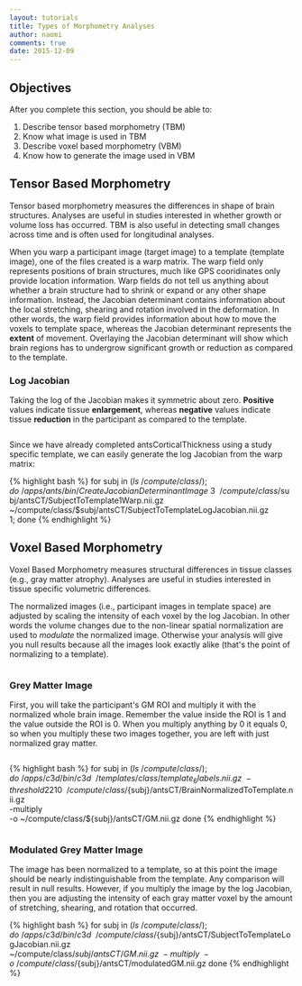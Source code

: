 ```yaml
---
layout: tutorials
title: Types of Morphometry Analyses
author: naomi
comments: true
date: 2015-12-09
---
```


## Objectives

After you complete this section, you should be able to:

1. Describe tensor based morphometry (TBM)
2. Know what image is used in TBM
3. Describe voxel based morphometry (VBM)
4. Know how to generate the image used in VBM

## Tensor Based Morphometry

Tensor based morphometry measures the differences in shape of brain structures. Analyses are useful in studies interested in whether growth or volume loss has occurred. TBM is also useful in detecting small changes across time and is often used for longitudinal analyses.

When you warp a participant image (target image) to a template (template image), one of the files created is a warp matrix. The warp field only represents positions of brain structures, much like GPS cooridinates only provide location information. Warp fields do not tell us anything about whether a brain structure had to shrink or expand or any other shape information. Instead, the Jacobian determinant contains information about the local stretching, shearing and rotation involved in the deformation. In other words, the warp field provides information about how to move the voxels to template space, whereas the Jacobian determinant represents the **extent** of movement. Overlaying the Jacobian determinant will show which brain regions has to undergrow significant growth or reduction as compared to the template.

### Log Jacobian

Taking the log of the Jacobian makes it symmetric about zero. **Positive** values indicate tissue **enlargement**, whereas **negative** values indicate tissue **reduction** in the participant as compared to the template.

<img class="img-responsive" alt="" src="images/tbm.jpeg">

Since we have already completed antsCorticalThickness using a study specific template, we can easily generate the log Jacobian from the warp matrix:

{% highlight bash %}
for subj in $(ls ~/compute/class/); do
~/apps/ants/bin/CreateJacobianDeterminantImage \
3 \
~/compute/class/$subj/antsCT/SubjectToTemplate1Warp.nii.gz \
~/compute/class/$subj/antsCT/SubjectToTemplateLogJacobian.nii.gz \
1;
done
{% endhighlight %}

## Voxel Based Morphometry

Voxel Based Morphometry measures structural differences in tissue classes (e.g., gray matter atrophy). Analyses are useful in studies interested in tissue specific volumetric differences.

The normalized images (i.e., participant images in template space) are adjusted by scaling the intensity of each voxel by the log Jacobian. In other words the volume changes due to the non-linear spatial normalization are used to *modulate* the normalized image. Otherwise your analysis will give you null results because all the images look exactly alike (that's the point of normalizing to a template).

<img class="img-responsive" alt="" src="images/workflow.png">

### Grey Matter Image

First, you will take the participant's GM ROI and multiply it with the normalized whole brain image. Remember the value inside the ROI is 1 and the value outside the ROI is 0. When you multiply anything by 0 it equals 0, so when you multiply these two images together, you are left with just normalized gray matter.

<div class="row">
    <div class="col-xs-6">
		<img class="img-responsive" alt="" src="images/brain.png">
	</div>
	<div class="col-xs-6">
		<img class="img-responsive" alt="" src="images/roi.png">
	</div>
</div>

{% highlight bash %}
for subj in $(ls ~/compute/class/); do
~/apps/c3d/bin/c3d \
~/templates/class/template_6labels.nii.gz \
-threshold 2 2 1 0 \
~/compute/class/${subj}/antsCT/BrainNormalizedToTemplate.nii.gz \
-multiply \
-o ~/compute/class/${subj}/antsCT/GM.nii.gz
done
{% endhighlight %}

<img class="img-responsive" alt="" src="images/segmented.png">

### Modulated Grey Matter Image

The image has been normalized to a template, so at this point the image should be nearly indistinguishable from the template. Any comparison will result in null results. However, if you multiply the image by the log Jacobian, then you are adjusting the intensity of each gray matter voxel by the amount of stretching, shearing, and rotation that occurred.

{% highlight bash %}
for subj in $(ls ~/compute/class/); do
~/apps/c3d/bin/c3d \
~/compute/class/${subj}/antsCT/SubjectToTemplateLogJacobian.nii.gz \
~/compute/class/${subj}/antsCT/GM.nii.gz \
-multiply \
-o ~/compute/class/${subj}/antsCT/modulatedGM.nii.gz
done
{% endhighlight %}

<img class="img-responsive" alt="" src="images/modulated.png">
